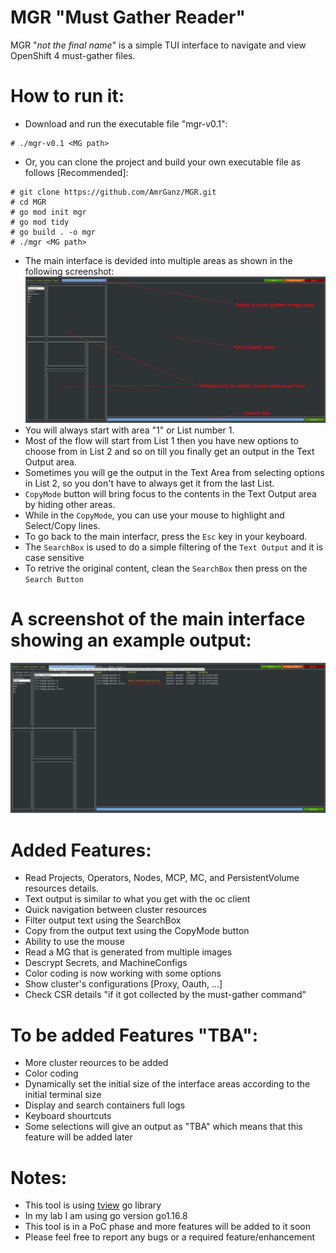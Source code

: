 # MGR "Must Gather Reader" 
MGR "_not the final name_" is a simple TUI interface to navigate and view OpenShift 4 must-gather files.

# How to run it:
- Download and run the executable file "mgr-v0.1":
~~~
# ./mgr-v0.1 <MG path>
~~~
- Or, you can clone the project and build your own executable file as follows [Recommended]:
~~~
# git clone https://github.com/AmrGanz/MGR.git
# cd MGR
# go mod init mgr
# go mod tidy
# go build . -o mgr
# ./mgr <MG path>
~~~
- The main interface is devided into multiple areas as shown in the following screenshot:
![Alt text](https://github.com/AmrGanz/MGR/blob/main/InterfaceAreas.png?raw=true)
- You will always start with area "1" or List number 1.
- Most of the flow will start from List 1 then you have new options to choose from in List 2 and so on till you finally get an output in the Text Output area.
- Sometimes you will ge the output in the Text Area from selecting options in List 2, so you don't have to always get it from the last List.
- `CopyMode` button will bring focus to the contents in the Text Output area by hiding other areas.
- While in the `CopyMode`, you can use your mouse to highlight and Select/Copy lines.
- To go back to the main interfacr, press the `Esc` key in your keyboard.
- The `SearchBox` is used to do a simple filtering of the `Text Output` and it is case sensitive
- To retrive the original content, clean the `SearchBox` then press on the `Search Button`

# A screenshot of the main interface showing an example output:
![Alt text](https://github.com/AmrGanz/MGR/blob/main/MainInterface.png?raw=true)

# Added Features:
- Read Projects, Operators, Nodes, MCP, MC, and PersistentVolume resources details.
- Text output is similar to what you get with the oc client
- Quick navigation between cluster resources
- Filter output text using the SearchBox
- Copy from the output text using the CopyMode button
- Ability to use the mouse
- Read a MG that is generated from multiple images
- Descrypt Secrets, and MachineConfigs
- Color coding is now working with some options
- Show cluster's configurations [Proxy, Oauth, ...]
- Check CSR details "if it got collected by the must-gather command"

# To be added Features "TBA":

- More cluster reources to be added
- Color coding
- Dynamically set the initial size of the interface areas according to the initial terminal size
- Display and search containers full logs
- Keyboard shourtcuts
- Some selections will give an output as "TBA" which means that this feature will be added later

# Notes:
- This tool is using [tview](https://github.com/rivo/tview) go library
- In my lab I am using go version go1.16.8
- This tool is in a PoC phase and more features will be added to it soon
- Please feel free to report any bugs or a required feature/enhancement
